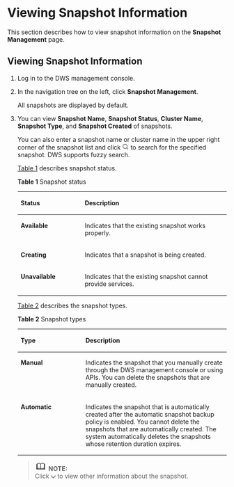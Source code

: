 # Viewing Snapshot Information<a name="dws_01_0029"></a>

This section describes how to view snapshot information on the  **Snapshot Management**  page.

## Viewing Snapshot Information<a name="section604430709348"></a>

1.  Log in to the DWS management console.
2.  In the navigation tree on the left, click  **Snapshot Management**.

    All snapshots are displayed by default.

3.  You can view  **Snapshot Name**,  **Snapshot Status**,  **Cluster Name**,  **Snapshot Type**, and  **Snapshot Created**  of snapshots.

    You can also enter a snapshot name or cluster name in the upper right corner of the snapshot list and click  ![](figures/icon_dws_search.jpg)  to search for the specified snapshot. DWS supports fuzzy search.

    [Table 1](#table3259774163926)  describes snapshot status.

    **Table  1**  Snapshot status

    <a name="table3259774163926"></a>
    <table><thead align="left"><tr id="r2d963a51fa864b3689b04a5b8cd5c0dd"><th class="cellrowborder" valign="top" width="30.64%" id="mcps1.2.3.1.1"><p id="a3267bb5462e64bb7b240d5ca758c980f"><a name="a3267bb5462e64bb7b240d5ca758c980f"></a><a name="a3267bb5462e64bb7b240d5ca758c980f"></a><strong id="a816cb4668a2f4064a090e5167d622d2c"><a name="a816cb4668a2f4064a090e5167d622d2c"></a><a name="a816cb4668a2f4064a090e5167d622d2c"></a>Status</strong></p>
    </th>
    <th class="cellrowborder" valign="top" width="69.36%" id="mcps1.2.3.1.2"><p id="ac1719acbd21949f484d02c841c2fd893"><a name="ac1719acbd21949f484d02c841c2fd893"></a><a name="ac1719acbd21949f484d02c841c2fd893"></a><strong id="aa595a4cbe8d8489aa0d5bc7186ea6229"><a name="aa595a4cbe8d8489aa0d5bc7186ea6229"></a><a name="aa595a4cbe8d8489aa0d5bc7186ea6229"></a>Description</strong></p>
    </th>
    </tr>
    </thead>
    <tbody><tr id="row43721954155529"><td class="cellrowborder" valign="top" width="30.64%" headers="mcps1.2.3.1.1 "><p id="p51817418155529"><a name="p51817418155529"></a><a name="p51817418155529"></a><strong id="b842352706141552"><a name="b842352706141552"></a><a name="b842352706141552"></a>Available</strong></p>
    </td>
    <td class="cellrowborder" valign="top" width="69.36%" headers="mcps1.2.3.1.2 "><p id="p36461314155529"><a name="p36461314155529"></a><a name="p36461314155529"></a>Indicates that the existing snapshot works properly.</p>
    </td>
    </tr>
    <tr id="r2f616610d43e4a66b61fce44aeede3d0"><td class="cellrowborder" valign="top" width="30.64%" headers="mcps1.2.3.1.1 "><p id="ac91a5857075b42c987315a0e3e60c702"><a name="ac91a5857075b42c987315a0e3e60c702"></a><a name="ac91a5857075b42c987315a0e3e60c702"></a><span class="parmvalue" id="pdcd12a9aeb7a4cbc8d0c9e21d71cb997"><a name="pdcd12a9aeb7a4cbc8d0c9e21d71cb997"></a><a name="pdcd12a9aeb7a4cbc8d0c9e21d71cb997"></a><b>Creating</b></span></p>
    </td>
    <td class="cellrowborder" valign="top" width="69.36%" headers="mcps1.2.3.1.2 "><p id="a0a59338e592f49a58a8653bd27a2fd01"><a name="a0a59338e592f49a58a8653bd27a2fd01"></a><a name="a0a59338e592f49a58a8653bd27a2fd01"></a>Indicates that a snapshot is being created.</p>
    </td>
    </tr>
    <tr id="r4c26567fb82b4add8f1faf6f2f92e6cd"><td class="cellrowborder" valign="top" width="30.64%" headers="mcps1.2.3.1.1 "><p id="a18b35dcdcf864203a88a224f36603c18"><a name="a18b35dcdcf864203a88a224f36603c18"></a><a name="a18b35dcdcf864203a88a224f36603c18"></a><span class="parmname" id="parmname769647905144421"><a name="parmname769647905144421"></a><a name="parmname769647905144421"></a><b>Unavailable</b></span></p>
    </td>
    <td class="cellrowborder" valign="top" width="69.36%" headers="mcps1.2.3.1.2 "><p id="a129f02cb13d54d139fb03118f587cfe8"><a name="a129f02cb13d54d139fb03118f587cfe8"></a><a name="a129f02cb13d54d139fb03118f587cfe8"></a>Indicates that the existing snapshot cannot provide services.</p>
    </td>
    </tr>
    </tbody>
    </table>

    [Table 2](#table875924217540)  describes the snapshot types.

    **Table  2**  Snapshot types

    <a name="table875924217540"></a>
    <table><thead align="left"><tr id="row2075914275411"><th class="cellrowborder" valign="top" width="31%" id="mcps1.2.3.1.1"><p id="p87601142155410"><a name="p87601142155410"></a><a name="p87601142155410"></a><strong id="b842352706101017"><a name="b842352706101017"></a><a name="b842352706101017"></a>Type</strong></p>
    </th>
    <th class="cellrowborder" valign="top" width="69%" id="mcps1.2.3.1.2"><p id="p17760342165417"><a name="p17760342165417"></a><a name="p17760342165417"></a><strong id="b842352706191716"><a name="b842352706191716"></a><a name="b842352706191716"></a>Description</strong></p>
    </th>
    </tr>
    </thead>
    <tbody><tr id="row376084214544"><td class="cellrowborder" valign="top" width="31%" headers="mcps1.2.3.1.1 "><p id="p47604425546"><a name="p47604425546"></a><a name="p47604425546"></a><strong id="b1148661513127"><a name="b1148661513127"></a><a name="b1148661513127"></a>Manual</strong></p>
    </td>
    <td class="cellrowborder" valign="top" width="69%" headers="mcps1.2.3.1.2 "><p id="p2760144211543"><a name="p2760144211543"></a><a name="p2760144211543"></a>Indicates the snapshot that you manually create through the DWS management console or using APIs. You can delete the snapshots that are manually created.</p>
    </td>
    </tr>
    <tr id="row11760174213546"><td class="cellrowborder" valign="top" width="31%" headers="mcps1.2.3.1.1 "><p id="p476074211545"><a name="p476074211545"></a><a name="p476074211545"></a><strong id="b2811171711213"><a name="b2811171711213"></a><a name="b2811171711213"></a>Automatic</strong></p>
    </td>
    <td class="cellrowborder" valign="top" width="69%" headers="mcps1.2.3.1.2 "><p id="p11760104265413"><a name="p11760104265413"></a><a name="p11760104265413"></a>Indicates the snapshot that is automatically created after the automatic snapshot backup policy is enabled. You cannot delete the snapshots that are automatically created. The system automatically deletes the snapshots whose retention duration expires.</p>
    </td>
    </tr>
    </tbody>
    </table>

    >![](public_sys-resources/icon-note.gif) **NOTE:**   
    >Click  ![](figures/icon_dws_expand_02.jpg)  to view other information about the snapshot.  


